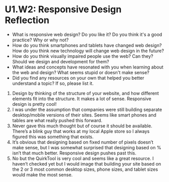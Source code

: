 # U1.W2: Responsive Design Reflection

* What is responsive web design? Do you like it?  Do you think it's a good practice? Why or why not?
* How do you think smartphones and tablets have changed web design? How do you think new technology will change web design in the future?
* How do you think visually impaired people use the web? Can they? Should we design and development for them?
* What ideas and concepts have resonated with you when learning about the web and design? What seems stupid or doesn't make sense?
* Did you find any resources on your own that helped you better understand a topic? If so, please list it.

1. Design by thinking of the structure of your website, and how different elements fit into the structure. It makes a lot of sense. Responsive design is pretty cool!
2. I was under the assumption that companies were still building separate desktop/mobile versions of their sites. Seems like smart phones and tables are what really pushed this forward. 
3. Never gave this much thought but of course it should be available. There’s a blink guy that works at my local Apple store so I always figured this was something that exists. 
4. It’s obvious that designing based on fixed number of pixels doesn’t make sense, but I was somewhat surprised that designing based on % isn’t that much better. Responsive design pushes past this. 
5. No but the QuirkTool is very cool and seems like a great resource. I haven’t checked yet but I would image that building your site based on the 2 or 3 most common desktop sizes, phone sizes, and tablet sizes would make the most sense. 